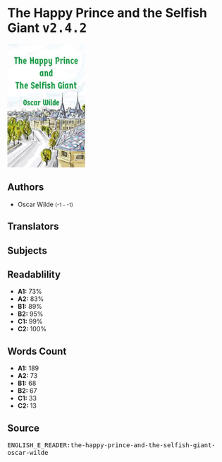 # The Happy Prince and the Selfish Giant <kbd>v2.4.2</kbd>

![](./cover.medium.jpg "")

## Authors


 - Oscar Wilde <small>(-1 - -1)</small>

## Translators



## Subjects



## Readablility


 - **A1:** 73%
 - **A2:** 83%
 - **B1:** 89%
 - **B2:** 95%
 - **C1:** 99%
 - **C2:** 100%

## Words Count


 - **A1:** 189
 - **A2:** 73
 - **B1:** 68
 - **B2:** 67
 - **C1:** 33
 - **C2:** 13

## Source


<kbd>ENGLISH_E_READER:the-happy-prince-and-the-selfish-giant-oscar-wilde</kbd>
